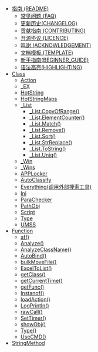-   [指南 (README)](README.md)
    -   [常见问题 (FAQ)](BeanLib_FQA.md)
    -   [更新历史(CHANGELOG)](更新历史(CHANGELOG).md)
    -   [贡献指南 (CONTRIBUTING)](BeanLib_CONTRIBUTING.md)
    -   [开源协议 (LICENCE)](LICENCE)
    -   [鸣谢 (ACKNOWLEDGEMENT)](BeanLib_ACKNOWLEDGEMENT.md)
    -   [文档模板 (TEMPLATE)](TEMPLATE.md)
    -   [新手指南(BEGINNER\_GUIDE)](新手指南(BEGINNER_GUIDE).md)
    -   [语法高亮(HIGHLIGHTING)](HIGHLIGHTING.md)
-   [Class](Action.md)
    -   [Action](Action.md)
    -   [\_EX](_EX.md)
    -   [HotString](HotString.md)
    -   [HotStringMaps](HotStringMaps.md)
    -   [\_List](_List.md)
        -   [\_List.CopyOfRange()](_List/_List.CopyOfRange().md)
        -   [\_List.ElementCounter()](_List/_List.ElementCounter().md)
        -   [\_List.Match()](Match().md)
        -   [\_List.Remove()](_List/_List.Remove().md)
        -   [\_List.Sort()](_List/_List.Sort().md)
        -   [\_List.StrReplace()](_List/_List.StrReplace().md)
        -   [\_List.ToString()](_List.ToString().md)
        -   [\_List.Uniq()](_List/_List.Uniq().md)
    -   [\_Win](_Win.md)
    -   [\_Wins](_Wins.md)
    -   [APPLocker](APPLocker.md)
    -   [AutoClassify](AutoClassify.md)
    -   [Everything(调用外部搜索工具)](Everything.md)
    -   [Ini](Ini.md)
    -   [ParaChecker](ParaChecker.md)
    -   [PathObj](PathObj.md)
    -   [Script](Script.md)
    -   [Type](Type.md)
    -   [UMSS](UMSS.md)
-   [Function](Function.md)
	-   [af()](af().md)
	-   [Analyze()](Analyze().md)
	-   [AnalyzeClassName()](AnalyzeClassName().md)
	-   [AutoBind()](AutoBind().md)
	-   [bulkMoveFile()](bulkMoveFile.md)
	-   [ExcelToList()](ExcelToList().md)
	-   [getClass()](getClass().md)
	-   [getCurrentTime()](getCurrentTime.md)
	-   [getFunc()](getFunc.md)
	-   [Instanof()](Instanof().md)
	-   [loadAction()](loadAction().md)
	-   [LogPrintln()](LogPrintln().md)
	-   [rawCall()](rawCall.md)
	-   [SetTimer()](SetTimer.md)
	-   [showObj()](showObj().md)
	-   [Type()](Type().md)
	-   [UseCMD()](UseCMD.md)
-   [StringMethod](StringMethod.md)
